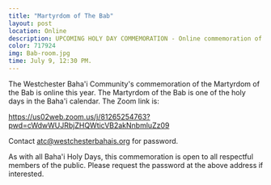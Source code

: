 ```yaml
---
title: "Martyrdom of The Bab"
layout: post
location: Online
description: UPCOMING HOLY DAY COMMEMORATION - Online commemoration of The Martyrdom of the Bab.
color: 717924
img: Bab-room.jpg
time: July 9, 12:30 PM.
---
```

The Westchester Baha'i Community's commemoration of the Martyrdom of the Bab
is online this year. The Martyrdom of the Bab is one of the holy
days in the Baha'i calendar. The Zoom link is:

<https://us02web.zoom.us/j/81265254763?pwd=cWdwWUJRbjZHQWticVB2akNnbmluZz09>

Contact <atc@westchesterbahais.org> for password.

As with all Baha'i Holy Days, this commemoration is open to all respectful
members of the public. Please request the password at the above address 
if interested.
